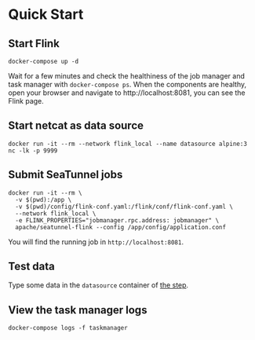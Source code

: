 # Quick Start

## Start Flink

```shell
docker-compose up -d
```

Wait for a few minutes and check the healthiness of the job manager and task manager with `docker-compose ps`. When the
components are healthy, open your browser and navigate to http://localhost:8081, you can see the Flink page.

## Start netcat as data source

```shell
docker run -it --rm --network flink_local --name datasource alpine:3 nc -lk -p 9999
```

## Submit SeaTunnel jobs

```shell
docker run -it --rm \
  -v $(pwd):/app \
  -v $(pwd)/config/flink-conf.yaml:/flink/conf/flink-conf.yaml \
  --network flink_local \
  -e FLINK_PROPERTIES="jobmanager.rpc.address: jobmanager" \
  apache/seatunnel-flink --config /app/config/application.conf
```

You will find the running job in `http://localhost:8081`.

## Test data

Type some data in the `datasource` container of [the step](#start-netcat-as-data-source).

## View the task manager logs

```shell
docker-compose logs -f taskmanager
```
